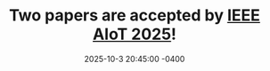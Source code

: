 ---
title: "Two papers are accepted by [IEEE AIoT 2025](https://www.ieee-aiot.org/2025/)!"
date: 2025-10-3 20:45:00 -0400
---